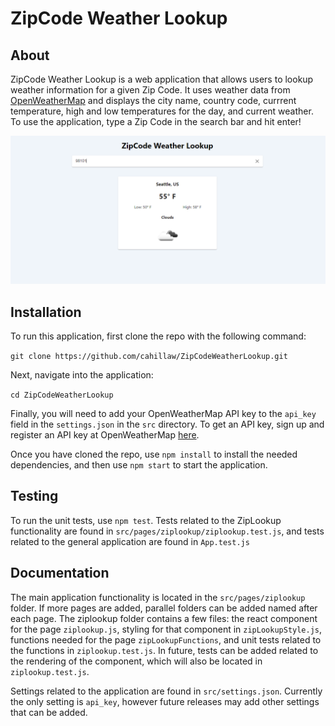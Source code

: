 # ZipCode Weather Lookup

## About

ZipCode Weather Lookup is a web application that allows users to lookup weather information for a given Zip Code. It uses weather data from [OpenWeatherMap](https://openweathermap.org) and displays the city name, country code, currrent temperature, high and low temperatures for the day, and current weather. To use the application, type a Zip Code in the search bar and hit enter!

![ZipCode Weather Lookup](https://raw.githubusercontent.com/cahillaw/ZipCodeWeatherLookup/master/public/weatherlookup.PNG)

## Installation 
To run this application, first clone the repo with the following command:

`git clone https://github.com/cahillaw/ZipCodeWeatherLookup.git`

Next, navigate into the application:

`cd ZipCodeWeatherLookup`

Finally, you will need to add your OpenWeatherMap API key to the `api_key` field in the `settings.json` in the `src` directory. To get an API key, sign up and register an API key at OpenWeatherMap [here](https://home.openweathermap.org/users/sign_up).

Once you have cloned the repo, use `npm install` to install the needed dependencies, and then use `npm start` to start the application. 

## Testing

To run the unit tests, use `npm test`. Tests related to the ZipLookup functionality are found in `src/pages/ziplookup/ziplookup.test.js`, and tests related to the general application are found in `App.test.js`

## Documentation

The main application functionality is located in the `src/pages/ziplookup` folder. If more pages are added, parallel folders can be added named after each page. The ziplookup folder contains a few files: the react component for the page `ziplookup.js`, styling for that component in `zipLookupStyle.js`, functions needed for the page `zipLookupFunctions`, and unit tests related to the functions in `ziplookup.test.js`. In future, tests can be added related to the rendering of the component, which will also be located in `ziplookup.test.js`.

Settings related to the application are found in `src/settings.json`. Currently the only setting is `api_key`, however future releases may add other settings that can be added.

